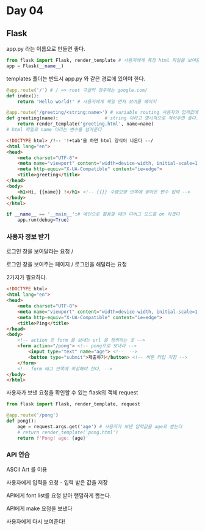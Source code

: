 # Day 04

## Flask

app.py 라는 이름으로 만들면 좋다.

```python
from flask import Flask, render_template # 사용자에게 특정 html 파일을 보여줄 수 있다.
app = Flask(__name__)
```

templates 폴더는 반드시 app.py 와 같은 경로에 있어야 한다.

```python
@app.route('/') # / => root 구글의 경우에는 google.com/
def index():
    return 'Hello world!' # 사용자에게 제일 먼저 보여줄 페이지
```

```python
@app.route('/greeting/<string:name>') # variable routing 사용자의 입력값에 따라 처리
def greeting(name):					# string 이라고 명시적으로 적어주면 좋다.
    return render_template('greeting.html', name=name)
# html 파일로 name 이라는 변수를 넘겨준다
```

```html
<!DOCTYPE html> /!-- '!+tab'을 하면 html 양식이 나온다 --/
<html lang="en">
<head>
    <meta charset="UTF-8">
    <meta name="viewport" content="width=device-width, initial-scale=1.0">
    <meta http-equiv="X-UA-Compatible" content="ie=edge">
    <title>greeting</title>
</head>
<body>
    <h1>Hi, {{name}} !</h1> <!-- {{}} 수염모양 안쪽에 받아온 변수 입력 -->
</body>
</html>
```

```python
if __name__ == '__main__':# 메인으로 활용할 때만 디버그 모드를 on 하겠다
    app.run(debug=True)
```



### 사용자 정보 받기

로그인 창을 보여달라는 요청 /

로그인 창을 보여주는 페이지 / 로그인을 해달라는 요청

2가지가 필요하다.

```html
<!DOCTYPE html>
<html lang="en">
<head>
    <meta charset="UTF-8">
    <meta name="viewport" content="width=device-width, initial-scale=1.0">
    <meta http-equiv="X-UA-Compatible" content="ie=edge">
    <title>Ping</title>
</head>
<body>
    <!-- action 은 form 을 보내는 url 을 정의하는 곳 -->
    <form action="/pong"> <!-- pong으로 보내라 -->
        <input type="text" name="age"> <!--  -->
        <button type="submit">제출하기</button> <!-- 버튼 타입 지정 -->
    </form>
    <!-- form 태그 안쪽에 작성해야 한다. -->
</body>
</html>
```

사용자가 보낸 요청을 확인할 수 있는 flask의 객체 request

```python
from flask import Flask, render_template, request

@app.route('/pong')
def pong():
    age = request.args.get('age') # 사용자가 보낸 입력값을 age로 받는다
    # return render_template('pong.html')
    return f'Pong! age: {age}'
```

### API 연습

ASCII Art 를 이용

사용자에게 입력을 요청 - 입력 받은 값을 저장

API에게 font list를 요청 받아 랜덤하게 뽑는다.

API에게 make 요청을 보낸다

사용자에게 다시 보여준다!